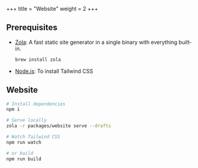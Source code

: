 +++
title = "Website"
weight = 2
+++

## Prerequisites
- [Zola](https://github.com/getzola/zola): A fast static site generator in a single binary with everything built-in.
  ```sh
  brew install zola
  ```
- [Node.js](https://nodejs.org/en/download/): To install Tailwind CSS

## Website

```sh
# Install dependencies
npm i

# Serve locally
zola -r packages/website serve --drafts

# Watch Tailwind CSS
npm run watch

# or build
npm run build
```

